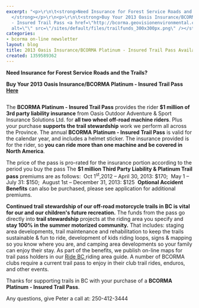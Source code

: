 ```yaml
---
excerpt: "<p>\r\n\t<strong>Need Insurance for Forest Service Roads and the Trails?
  </strong></p>\r\n<p>\r\n\t<strong>Buy Your 2013 Oasis Insurance/BCORMA Platinum
  - Insured Trail Pass <a href=\"http://bcorma.geovisionenvironmental.com/catalog\">Here</a></strong></p>\r\n<p>\r\n\t<strong><img
  alt=\"\" src=\"/sites/default/files/trailfunds_300x300px.png\" /></strong></p>"
categories:
- bcorma on-line newsletter
layout: blog
title: 2013 Oasis Insurance/BCORMA Platinum - Insured Trail Pass Available!!
created: 1359589362
---
```

<p>
	<strong>Need Insurance for Forest Service Roads and the Trails? </strong></p>
<p>
	<strong>Buy Your 2013 Oasis Insurance/BCORMA Platinum - Insured Trail Pass <a href="http://bcorma.geovisionenvironmental.com/catalog">Here</a></strong></p>
<p>
	<strong><img alt="" src="/sites/default/files/trailfunds_300x300px.png" /></strong></p>
<p class="rtejustify">
	The <strong>BCORMA Platinum - Insured Trail Pass</strong> provides the rider <strong>$1 million of 3rd party liability insurance</strong> from Oasis Outdoor Adventure &amp; Sport Insurance Solutions Ltd. for <strong>all two wheel off-road machine riders</strong>. Plus your purchase <strong>supports the trail stewardship</strong> work we perform all across the Province. The annual <strong>BCORMA</strong> <strong>Platinum - Insured Trail Pass</strong> is valid for the calendar year, and includes a helmet sticker. The insurance provided is for the rider, so<strong> you can ride more than one machine and be covered in North America</strong>.</p>
<p class="rtejustify">
	The price of the pass is pro-rated for the insurance portion according to the period you buy the pass The <strong>$1 million Third Party Liability &amp; Platinum Trail pass</strong> premiums are as follows:&nbsp; Oct 1<sup>st</sup>,2012 &ndash; April 30, 2013: $170; &nbsp;May 1 &ndash; July 31: $150; &nbsp;August 1st &ndash; December 31, 2013: $125&nbsp; <strong>Optional Accident Benefits</strong> can also be purchased, please see application for additional premiums.</p>
<p class="rtejustify">
	<strong>Continued trail stewardship of our off-road motorcycle trails in BC is vital for our and our children&#39;s future recreation.</strong> The funds from the pass go directly into <strong>trail stewardship</strong> projects at the riding area you specify and <strong>stay 100% in the summer motorized community.</strong> That includes: staging area developments, trail maintenance and rehabilitation to keep the trails sustainable &amp; fun to ride, development of kids riding loops, signs &amp; mapping so you know where you are, and camping area developments so your family can enjoy their stay. As part of the benefits, we publish on-line maps for trail pass holders in our <a href="../17"> Ride BC </a>riding area guide. A number of BCORMA clubs require a current trail pass to enjoy in their club trail rides, enduros, and other events.</p>
<p>
	Thanks for supporting trails in BC with your purchase of a <strong>BCORMA Platinum - Insured Trail Pass</strong>.</p>
<p>
	Any questions, give Peter a call at: 250-412-3444</p>

